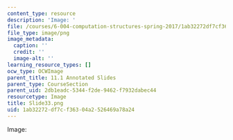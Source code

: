 ```yaml
---
content_type: resource
description: 'Image: '
file: /courses/6-004-computation-structures-spring-2017/1ab32272df7cf36304a2526469a78a24_Slide33.png
file_type: image/png
image_metadata:
  caption: ''
  credit: ''
  image-alt: ''
learning_resource_types: []
ocw_type: OCWImage
parent_title: 11.1 Annotated Slides
parent_type: CourseSection
parent_uid: 2db1eadc-5344-f2de-9462-f7932dabec44
resourcetype: Image
title: Slide33.png
uid: 1ab32272-df7c-f363-04a2-526469a78a24
---
```

Image: 

